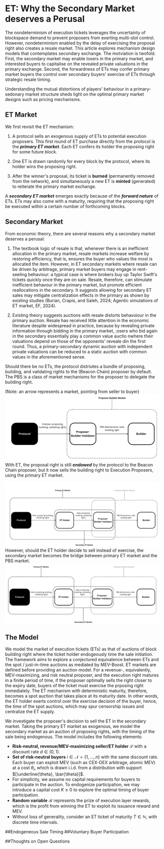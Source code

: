 # ET: Why the Secondary Market deserves a Perusal
The nondeterminism of execution tickets leverages the uncertainty of blockspace demand to prevent proposers from exerting multi-slot control. However, nondeterminism enabled by the delay of exercising the proposal right also creates a resale market. This article explores mechanism design models that contemplates secondary exchange. The motviation is twofold. First, the secondary market may enable losers in the primary market, and interested buyers to capitalise on the revealed private valuations in the primary exchange. Second, the forwardness of ETs may confer primary market buyers the control over secondary buyers' exercise of ETs through strategic resale timing. 

Understanding the mutual distortions of players' behaviour in a primary-sedonary market structure sheds light on the optimal primary market designs such as pricing mechanisms.


## ET Market
We first revisit the ET mechanism: 

1. A protocol sells an exogenous supply of ETs to potential execution proposers. This first round of ET purchase directly from the protocol is the **_primary ET market_**. Each ET confers its holder the proposing right for some future block.

2. One ET is drawn randomly for every block by the protocol, where its holder wins the proposing right.

3. After the winner's proposal, its ticket is **burned** (permanently removed from the network), and simultaneously a new ET is **minted** (generated) to reiterate the primary market exchange.

A **_secondary ET market_** emerges exactly because of the **_forward nature_** of ETs. ETs may also come with a maturity, requiring that the proposing right be executed within a certain number of forthcoming blocks.


## Secondary Market
From economic theory, there are several reasons why a secondary market deserves a perusal: 

1. The textbook logic of resale is that, whenever there is an inefficient allocation in the primary market, resale markets increase welfare by restoring efficiency, that is, ensures the buyer who values the most is allocated the item. However, in ET secondary markets where resale can be driven by arbitrage, primary  market buyers may engage in rent-seeling behaviour: a typical case is where brokers buy up Taylor Swift's tickets quickly once they are on sale. Resale, therefore, can stimulate inefficient behavour in the primary market, but promote efficient reallocations in the secondary. It suggests allowing for secondary ET sales may mitigate centralization effects in the primary as shown by existing studies (Burian, Crapis, and Saleh, 2024; Agentic simulations of ET market, EF, 2024).

2. Existing theory suggests auctions with resale distorts behavoiour in the primary auction. Resale has received little attention in the economic literature despite widespread in practice, because by revealing private information through bidding in the primary market, ;osers who bid again in the secondary essentially play a common value auctio nwhere their valuations depend on those of the opponents' reveale din the first round. Thus, a primary-secondary dynamic auction with independent private valuations can be reduced to a static auction with common values in the aforementioned sense. 


Should there be no ETs, the protocol distriutes a bundle of proposing, building, and validating rights to the (Beacon Chain) proposer by default. The PBS is a class of market mechanisms for the proposer to delegate the building right. 

(Note: an arrow represents a market, pointing from seller to buyer)
![Diagram of PBS](noET.png "No ET, PBS")
With ET, the proposal right is still **_endowed_** by the protocol to the Beacon Chain proposer, but it now sells the building right to Execution Proposers, using the primary ET market.  


![Diagram of PBS with ET ex ante secondary sale](withET.png "With ET, ex-ante secondary sale, PBS")
However, should the ET holder decide to sell instead of exercise, the secondary market becomes the bridge between primary ET market and the PBS market.
![Diagram of PBS with ET ex post secondary sale](ET_secondary.png "With ET, ex-post secondary sale, PBS")


## The Model
We model the market of execution tickets (ETs) as that of auctions of block building right where the ticket holder endogeously time the sale initiation. The framework aims to explore a conjectured equivalence between ETs and the spot / just-in-time auctions as mediated by MEV-Boost. ET markets are defined before providing an auction model. For a revenue-, equivalently, MEV-maximizing, and risk neutral proposer, and the execution right matures in a finite period of time, if the proposer optimally sells the right closer to the expiry date, buyers of the ticket must exercise the prposing right immediately. The ET mechanism with deterministic maturity, therefore, becomes a spot auction that takes place at its maturity date. In other words, the ET holder exerts control over the exercise decision of the buyer, hence, the time of the spot auctions, which may spur censorship issues and centralize the ET supply.


We investigate the proposer's decision to sell the ET in the secondary market. Taking the primary ET market as exogenous, we model the secondary market as an auction of proposing rights, with the timing of the sale being endogenous. The model includes the following elements:

- **Risk-neutral, revenue/MEV-maximizing seller/ET holder** $\mathcal{S}$ with a discount rate $d \in (0,1)$.
- **Set of risk-neutral buyers** $i \in \mathcal{N} = \{1, \ldots, n\}$ with the same discount rate. Each buyer can exploit MEV (such as CEX-DEX arbitrage, atomic MEV) at a cost $\theta_i$, which is drawn i.i.d. from a distribution with support $[\underline{\theta}, \bar{\theta}]$.
- For simplicity, we assume no capital requirements for buyers to participate in the auction. To endogenize participation, we may introduce a capital cost $K \geq 0$ to explore the optimal timing of buyer participation.
- **Random variable** $\mathcal{R}$ represents the prize of execution layer rewards, which is the profit from winning the ET to exploit its issuance reward and MEV.
- Without loss of generality, consider an ET ticket of maturity $T \in \mathbb{N}$, with discrete time intervals.

##Endogeneous Sale Timing
##Voluntary Buyer Participation

##Thoughts on Open Questions
###
